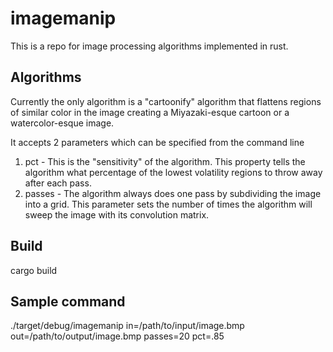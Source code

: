 # imagemanip

This is a repo for image processing algorithms implemented in rust.

## Algorithms

Currently the only algorithm is a "cartoonify" algorithm that flattens regions of similar color in the image creating a Miyazaki-esque cartoon or a watercolor-esque image.

It accepts 2 parameters which can be specified from the command line

1. pct - This is the "sensitivity" of the algorithm. This property tells the algorithm what percentage of the lowest volatility regions to throw away after each pass.
2. passes -  The algorithm always does one pass by subdividing the image into a grid. This parameter sets the number of times the algorithm will sweep the image with its convolution matrix.

## Build

cargo build

## Sample command

./target/debug/imagemanip in=/path/to/input/image.bmp out=/path/to/output/image.bmp passes=20 pct=.85
